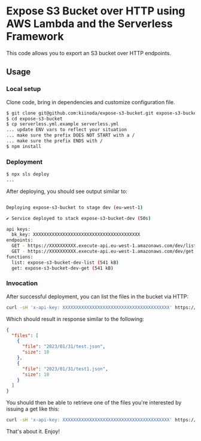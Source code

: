 # Expose S3 Bucket over HTTP using AWS Lambda and the Serverless Framework

This code allows you to export an S3 bucket over HTTP endpoints.

## Usage

### Local setup

Clone code, bring in dependencies and customize configuration file.

```bash
$ git clone git@github.com:kiinoda/expose-s3-bucket.git expose-s3-bucket
$ cd expose-s3-bucket
$ cp serverless.yml.example serverless.yml
... update ENV vars to reflect your situation
... make sure the prefix DOES NOT START with a /
... make sure the prefix ENDS with /
$ npm install
```

### Deployment

```bash
$ npx sls deploy
...
```

After deploying, you should see output similar to:

```bash

Deploying expose-s3-bucket to stage dev (eu-west-1)

✔ Service deployed to stack expose-s3-bucket-dev (50s)

api keys:
  bk_key: XXXXXXXXXXXXXXXXXXXXXXXXXXXXXXXXXXXXXXXX
endpoints:
  GET - https://XXXXXXXXXX.execute-api.eu-west-1.amazonaws.com/dev/list
  GET - https://XXXXXXXXXX.execute-api.eu-west-1.amazonaws.com/dev/get
functions:
  list: expose-s3-bucket-dev-list (541 kB)
  get: expose-s3-bucket-dev-get (541 kB)
```

### Invocation

After successful deployment, you can list the files in the bucket via HTTP:

```bash
curl -sH 'x-api-key: XXXXXXXXXXXXXXXXXXXXXXXXXXXXXXXXXXXXXXXX' https://XXXXXXXXXX.execute-api.eu-west-1.amazonaws.com/dev/list?date=2023
```

Which should result in response similar to the following:

```json
{
  "files": [
    {
      "file": "2023/01/31/test.json",
      "size": 10
    },
    {
      "file": "2023/01/31/test1.json",
      "size": 10
    }
  ]
}
```

You should then be able to retrieve one of the files you're interested by issuing a get like this:

```bash
curl -sH 'x-api-key: XXXXXXXXXXXXXXXXXXXXXXXXXXXXXXXXXXXXXXXX' https://XXXXXXXXXX.execute-api.eu-west-1.amazonaws.com/dev/get?file=2023/01/31/test.json
```

That's about it. Enjoy!
